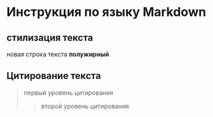 # Инструкция по языку Markdown

## стилизация текста 

новая строка текста 
**полужирный**


## Цитирование текста
>первый уровень цитирования
>>второй уровень цитирования 


